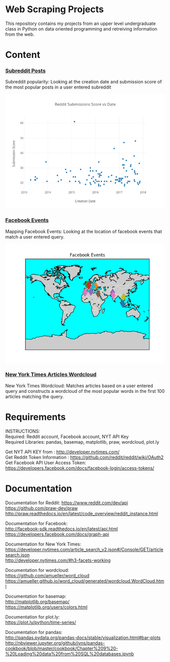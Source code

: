 # Web Scraping Projects
This repository contains my projects from an upper level undergraduate class in Python on data oriented programming and retreiving information from the web.

# Content
### [Subreddit Posts](https://github.com/adambens/Web_Scraping_Projects/tree/master/Subreddits)
Subreddit popularity: Looking at the creation date and submission score of the most popular posts in a user entered subreddit 

<img width="900" alt="img1" src="./Subreddits/submissions_example.png">

### [Facebook Events](https://github.com/adambens/Web_Scraping_Projects/tree/master/Facebook%20Events%20Scraper)
Mapping Facebook Events: Looking at the location of facebook events that match a user entered query. 

<img width="900" alt="img1" src="./Facebook Events Scraper/events_example.png">

### [New York Times Articles Wordcloud]()  
New York Times Wordcloud: Matches articles based on a user entered query and constructs a wordcloud of the most popular words in the first 100 articles matching the query.




# Requirements

INSTRUCTIONS:<br>
Required: Reddit account, Facebook account, NYT API Key<br>
Required Libraries: pandas, basemap, matplotlib, praw, wordcloud, plot.ly<br>

Get NYT API KEY from : http://developer.nytimes.com/ <br>
Get Reddit Token Information : https://github.com/reddit/reddit/wiki/OAuth2 <br>
Get Facebook API  User Access Token: https://developers.facebook.com/docs/facebook-login/access-tokens/ <br>

# Documentation 
Documentation for Reddit:
https://www.reddit.com/dev/api <br>
https://github.com/praw-dev/praw  <br>
http://praw.readthedocs.io/en/latest/code_overview/reddit_instance.html <br> 

Documentation for Facebook: <br>
http://facebook-sdk.readthedocs.io/en/latest/api.html <br> 
https://developers.facebook.com/docs/graph-api  <br>

Documentation for New York Times:<br>
https://developer.nytimes.com/article_search_v2.json#/Console/GET/articlesearch.json <br>
http://developer.nytimes.com/#h3-facets-working <br>

Documentation for wordcloud:<br>
https://github.com/amueller/word_cloud <br>
https://amueller.github.io/word_cloud/generated/wordcloud.WordCloud.html <br>

Documentation for basemap:<br>
http://matplotlib.org/basemap/ <br>
https://matplotlib.org/users/colors.html <br>

Documentation for plot.ly:<br>
https://plot.ly/python/time-series/<br>

Documentation for pandas:<br>
http://pandas.pydata.org/pandas-docs/stable/visualization.html#bar-plots <br>
http://nbviewer.jupyter.org/github/jvns/pandas-cookbook/blob/master/cookbook/Chapter%209%20-%20Loading%20data%20from%20SQL%20databases.ipynb <br>
